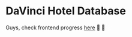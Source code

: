 # DaVinci Hotel Database 

Guys, check frontend progress [here](http://davincihotels.surge.sh) :woman: :girl:
